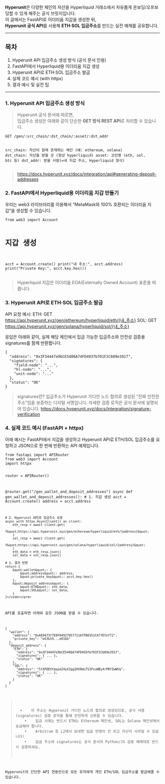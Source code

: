 <p><strong>Hyperunit</strong>은 다양한 체인의 자산을 Hyperliquid 거래소에서 자유롭게 온보딩/오프보딩할 수 있게 해주는 공식 브릿지입니다.<br />이 글에서는 FastAPI로 이더리움 지갑을 생성한 뒤,<br /><strong>Hyperunit 공식 API</strong>를 사용해 <strong>ETH·SOL 입금주소</strong>를 만드는 실전 예제를 공유합니다.</p>
<hr />
<h2 id="목차">목차</h2>
<ol>
<li>Hyperunit API 입금주소 생성 방식 (공식 문서 인용)</li>
<li>FastAPI에서 Hyperliquid용 이더리움 지갑 생성</li>
<li>Hyperunit API로 ETH·SOL 입금주소 발급</li>
<li>실제 코드 예시 (with httpx)</li>
<li>결과 예시 및 실전 팁</li>
</ol>
<hr />
<h3 id="1-hyperunit-api-입금주소-생성-방식">1. Hyperunit API 입금주소 생성 방식</h3>
<blockquote>
<p>Hyperunit 공식 문서에 따르면,<br />입금주소 생성은 아래와 같이 단순한 <strong>GET 방식 REST API</strong>로 처리할 수 있습니다.</p>
</blockquote>
<pre><code class="language-http">GET /gen/:src_chain/:dst_chain/:asset/:dst_addr

src_chain: 자산이 원래 존재하는 체인 (예: ethereum, solana)
dst_chain: 자산을 받을 곳 (항상 hyperliquid)
asset: 코인명 (eth, sol, btc 등)
dst_addr: 받을 사람(=내 지갑 주소, Hyperliquid 형식)
</code></pre>
<blockquote>
<p><a href="https://docs.hyperunit.xyz/docs/integration/api#generating-deposit-addresses">https://docs.hyperunit.xyz/docs/integration/api#generating-deposit-addresses</a></p>
</blockquote>
<h3 id="2-fastapi에서-hyperliquid용-이더리움-지갑-만들기">2. FastAPI에서 Hyperliquid용 이더리움 지갑 만들기</h3>
<p>우리는 web3 라이브러리를 이용해서
“MetaMask와 100% 호환되는 이더리움 지갑”을 생성할 수 있습니다.</p>
<pre><code class="language-python">from web3 import Account

# 지갑 생성
acct = Account.create()
print(&quot;내 주소:&quot;, acct.address)
print(&quot;Private Key:&quot;, acct.key.hex())</code></pre>
<blockquote>
<p>Hyperliquid 지갑은 이더리움 EOA(Externally Owned Account) 표준을 따릅니다.</p>
</blockquote>
<h3 id="3-hyperunit-api로-eth·sol-입금주소-발급">3. Hyperunit API로 ETH·SOL 입금주소 발급</h3>
<p>API 요청 예시:
ETH: GET <a href="https://api.hyperunit.xyz/gen/ethereum/hyperliquid/eth/%7B%EB%82%B4_%EC%A3%BC%EC%86%8C%7D">https://api.hyperunit.xyz/gen/ethereum/hyperliquid/eth/{내_주소}</a>
SOL: GET <a href="https://api.hyperunit.xyz/gen/solana/hyperliquid/sol/%7B%EB%82%B4_%EC%A3%BC%EC%86%8C%7D">https://api.hyperunit.xyz/gen/solana/hyperliquid/sol/{내_주소}</a></p>
<p>응답은 아래와 같이, 실제 해당 체인에서 입금 가능한 입금주소와 안전성 검증용 signatures를 함께 반환합니다.</p>
<pre><code class="language-json">{
  &quot;address&quot;: &quot;0x3F34447e9bCE5406A74FD493fb701F2C609e391f&quot;,
  &quot;signatures&quot;: {
    &quot;field-node&quot;: &quot;...&quot;,
    &quot;hl-node&quot;: &quot;...&quot;,
    &quot;unit-node&quot;: &quot;...&quot;
  },
  &quot;status&quot;: &quot;OK&quot;
}</code></pre>
<blockquote>
<p>signatures란?
입금주소가 Hyperunit 가디언 노드 합의로 생성된 “진짜 안전한 주소”임을 보증하는 디지털 서명입니다.
자세한 검증 로직은 공식 문서에 설명되어 있습니다.
<a href="https://docs.hyperunit.xyz/docs/integration/signature-verification">https://docs.hyperunit.xyz/docs/integration/signature-verification</a></p>
</blockquote>
<h3 id="4-실제-코드-예시-fastapi--httpx">4. 실제 코드 예시 (FastAPI + httpx)</h3>
<p>아래 예시는 FastAPI에서 지갑을 생성하고 Hyperunit API로 ETH/SOL 입금주소를 요청하고 JSON으로 한 번에 반환하는 API 예제입니다.</p>
<pre><code class="language-python">from fastapi import APIRouter
from web3 import Account
import httpx

router = APIRouter()

@router.get(&quot;/gen_wallet_and_deposit_addresses&quot;)
async def gen_wallet_and_deposit_addresses():
    # 1. 지갑 생성
    acct = Account.create()
    address = acct.address

    # 2. Hyperunit API로 입금주소 요청
    async with httpx.AsyncClient() as client:
        eth_resp = await client.get(
            f&quot;https://api.hyperunit.xyz/gen/ethereum/hyperliquid/eth/{address}&quot;
        )
        sol_resp = await client.get(
            f&quot;https://api.hyperunit.xyz/gen/solana/hyperliquid/sol/{address}&quot;
        )
        eth_data = eth_resp.json()
        sol_data = sol_resp.json()

    # 3. 결과 반환
    return {
        &quot;wallet&quot;: {
            &quot;address&quot;: address,
            &quot;private_key&quot;: acct.key.hex()
        },
        &quot;deposit_address&quot;: {
            &quot;ETH&quot;: eth_data,
            &quot;SOL&quot;: sol_data,
        }
    }</code></pre>
<p>API를 호출하면 아래와 같은 JSON을 받을 수 있습니다.</p>
<pre><code class="language-json">{
  &quot;wallet&quot;: {
    &quot;address&quot;: &quot;0xAE0473f7E8F04927057711A7FB0351CA7fD7ef72&quot;,
    &quot;private_key&quot;: &quot;e63b19...e016b&quot;
  },
  &quot;deposit_address&quot;: {
    &quot;ETH&quot;: {
      &quot;address&quot;: &quot;0x3F34447e9bCE5406A74FD493fb701F2C609e391f&quot;,
      &quot;signatures&quot;: { ... },
      &quot;status&quot;: &quot;OK&quot;
    },
    &quot;SOL&quot;: {
      &quot;address&quot;: &quot;5tXPQEXtbppaZ4yX3gg2HV8mLFS1PzuWBy4rPBYZwWVq&quot;,
      &quot;signatures&quot;: { ... },
      &quot;status&quot;: &quot;OK&quot;
    }
  }
}</code></pre>
<blockquote>
<p>  •    이 주소는 Hyperunit 가디언 노드의 합의로 생성되므로, 공식 서명(signatures) 검증 로직을 통해 안전하게 신뢰할 수 있습니다.
    •    입금 시에는 반드시 ETH는 Ethereum 메인넷, SOL는 Solana 메인넷에서 송금해야 합니다.
    •    Arbitrum 등 L2에서 보내면 입금 반영이 안 되고 자산이 사라질 수 있습니다!
    •    입금 주소와 signatures는 공식 문서의 Python/JS 검증 예제대로 반드시 검증하세요.</p>
</blockquote>
<p>Hyperunit의 간단한 API 연동만으로 모든 유저에게 개인 ETH/SOL 입금주소를 발급해줄 수 있습니다.</p>